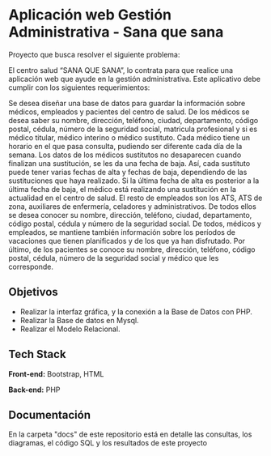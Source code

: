 
# Aplicación web Gestión Administrativa - Sana que sana

Proyecto que busca resolver el siguiente problema:

El centro salud “SANA QUE SANA”, lo contrata para que realice una aplicación web que ayude en
la gestión administrativa. Este aplicativo debe cumplir con los siguientes requerimientos:

Se desea diseñar una base de datos para guardar la información sobre médicos, empleados y
pacientes del centro de salud. De los médicos se desea saber su nombre, dirección, teléfono,
ciudad, departamento, código postal, cédula, número de la seguridad social, matricula
profesional y si es médico titular, médico interino o médico sustituto. Cada médico tiene un
horario en el que pasa consulta, pudiendo ser diferente cada día de la semana. Los datos de los
médicos sustitutos no desaparecen cuando finalizan una sustitución, se les da una fecha de baja.
Así, cada sustituto puede tener varias fechas de alta y fechas de baja, dependiendo de las
sustituciones que haya realizado. Si la última fecha de alta es posterior a la última fecha de baja,
el médico está realizando una sustitución en la actualidad en el centro de salud. El resto de
empleados son los ATS, ATS de zona, auxiliares de enfermería, celadores y administrativos. De
todos ellos se desea conocer su nombre, dirección, teléfono, ciudad, departamento, código
postal, cédula y número de la seguridad social. De todos, médicos y empleados, se mantiene
también información sobre los períodos de vacaciones que tienen planificados y de los que ya
han disfrutado. Por último, de los pacientes se conoce su nombre, dirección, teléfono, código
postal, cédula, número de la seguridad social y médico que les corresponde.
## Objetivos

- Realizar la interfaz gráfica, y la conexión a la Base de Datos con PHP.
- Realizar la Base de datos en Mysql.
- Realizar el Modelo Relacional.
## Tech Stack

**Front-end:** Bootstrap, HTML

**Back-end:** PHP
## Documentación

En la carpeta "docs" de este repositorio está en detalle las consultas, los diagramas, el código SQL y los resultados de este proyecto
